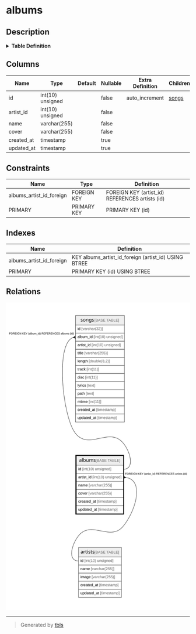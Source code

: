 # albums

## Description

<details>
<summary><strong>Table Definition</strong></summary>

```sql
CREATE TABLE `albums` (
  `id` int(10) unsigned NOT NULL AUTO_INCREMENT,
  `artist_id` int(10) unsigned NOT NULL,
  `name` varchar(255) COLLATE utf8mb4_unicode_ci NOT NULL,
  `cover` varchar(255) COLLATE utf8mb4_unicode_ci NOT NULL DEFAULT '',
  `created_at` timestamp NULL DEFAULT NULL,
  `updated_at` timestamp NULL DEFAULT NULL,
  PRIMARY KEY (`id`),
  KEY `albums_artist_id_foreign` (`artist_id`),
  CONSTRAINT `albums_artist_id_foreign` FOREIGN KEY (`artist_id`) REFERENCES `artists` (`id`) ON DELETE CASCADE ON UPDATE CASCADE
) ENGINE=InnoDB DEFAULT CHARSET=utf8mb4 COLLATE=utf8mb4_unicode_ci
```

</details>

## Columns

| Name | Type | Default | Nullable | Extra Definition | Children | Parents | Comment |
| ---- | ---- | ------- | -------- | --------------- | -------- | ------- | ------- |
| id | int(10) unsigned |  | false | auto_increment | [songs](songs.md) |  |  |
| artist_id | int(10) unsigned |  | false |  |  | [artists](artists.md) |  |
| name | varchar(255) |  | false |  |  |  |  |
| cover | varchar(255) |  | false |  |  |  |  |
| created_at | timestamp |  | true |  |  |  |  |
| updated_at | timestamp |  | true |  |  |  |  |

## Constraints

| Name | Type | Definition |
| ---- | ---- | ---------- |
| albums_artist_id_foreign | FOREIGN KEY | FOREIGN KEY (artist_id) REFERENCES artists (id) |
| PRIMARY | PRIMARY KEY | PRIMARY KEY (id) |

## Indexes

| Name | Definition |
| ---- | ---------- |
| albums_artist_id_foreign | KEY albums_artist_id_foreign (artist_id) USING BTREE |
| PRIMARY | PRIMARY KEY (id) USING BTREE |

## Relations

![er](albums.svg)

---

> Generated by [tbls](https://github.com/k1LoW/tbls)
